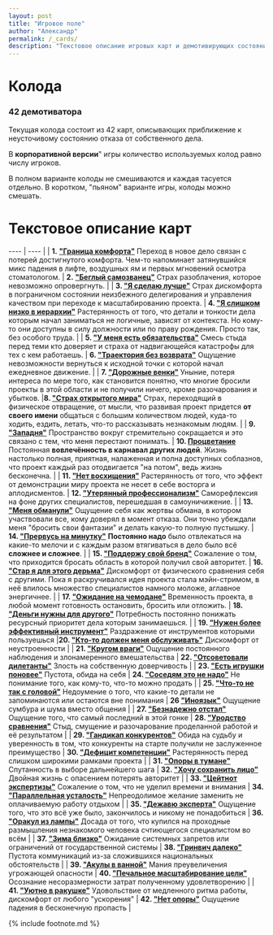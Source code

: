 ```yaml
---
layout: post
title: "Игровое поле"
author: "Александр"
permalink: /_cards/
description: "Текстовое описание игровых карт и демотивирующих состояний переживаемых в процессе отказа от продолжения собственного проекта в пользу работы по найму" 
---
```


# Колода

### 42 демотиватора

Текущая колода состоит из 42 карт, описывающих приближение к неусточивому состоянию отказа от собственного дела.  

В **корпоративной версии**" игры количество используемых колод равно числу игроков.

В полном варианте колоды не смешиваются и каждая тасуется отдельно. В коротком, "пьяном" варианте игры, колоды можно смешать. 

# Текстовое описание карт

 ---- | ---- |
| **1.** **["Граница комфорта"](/ComfortLimitReached/)** Переход в новое дело связан с потерей достигнутого комфорта. Чем-то напоминает затянувшийся микс падения в лифте, воздушных ям и первых мгновений осмотра стоматологом. | **2.** **["Беглый самозванец"](/UnmaskingTheImpostor/)** Страх разоблачения, которое невозможно опровергнуть. |
| **3. ["Я сделаю лучше"](/IDoBetter/)** Страх дискомфорта в пограничном состоянии неизбежного делегирования и управления качеством при переходе к масштабированию проекта. | **4. ["Я слишком низко в иерархии"](/Hierarchy/)** Растерянность от того, что детали и тонкости дела которым начал заниматься не логичные, зависят от контекста. Но кому-то они доступны в силу должности или по праву рождения. Просто так, без особого труда. |
| **5. ["У меня есть обязательства"](/Obligation/)** Смесь стыда перед теми кто доверяет и страха от надвигающейся катастрофы для тех с кем работаешь. | **6. ["Траектория без возврата"](/WithoutReturn/)** Ощущение невозможности вернуться к исходной точки с которой начал ежедневное движение. |
| **7. ["Дорожные венки"](/WreathsOnPillars/)** Уныние, потеря интереса по мере того, как становится понятно, что многие бросили проекты в этой области и не получили ничего, кроме разочарования и убытков. |**8. ["Страх открытого мира"](/Agoraphobia/)** Страх, переходящий в физическое отвращение, от мысли, что развивая проект придется **от своего имени** общаться с большим количеством людей, куда-то ходить, ездить, летать, что-то рассказывать незнакомым людям. |
| **9. ["Западня"](/Claustrophobia/)** Пространство вокруг стремительно сокращается и это связано с тем, что меня перестают понимать. | **10. [Процветание](/Prosperity/)** Постоянная **вовлечённость в карнавал других людей**. Жизнь настолько полная, приятная, налаженная и полна доступных соблазнов, что проект каждый раз отодвигается "на потом", ведь жизнь бесконечна. |
| **11. ["Нет восхищения"](/NoApplause/)** Растерянность от того, что эффект от демонстрации миру проекта не несет в себе восторга и аплодисментов. | **12. ["Утерянный профессионализм"](/DoubtAboutProfessionalism/)** Саморефлексия на фоне других специалистов, перешедшая в самоуничижение. |
| **13. ["Меня обманули"](/Hype/)** Ощущение себя как жертвы обмана, в котором участвовали все, кому доверял в момент отказа. Они точно убеждали меня "бросить свои фантазии" и делать какую-то полную пустышку. | **14. ["Прервусь на минутку"](/Intermit/)** **Постоянно надо** было отвлекаться на какие-то мелочи и с каждым разом втягиваться в дело было всё **сложнее и сложнее**. |
| **15. ["Поддержу свой бренд"](/SupportMyBrand/)** Сожаление о том, что приходится бросать область в которой получил свой авторитет. | **16. ["Стар я для этого дерьма"](/ChairDays/)** Дискомфорт от физического сравнения себя с другими. Пока я раскручивался идея проекта стала мэйн-стримом, в неё влилось множество специалистов намного моложе, аглавное энергичнее. |
| **17. ["Ожидание на чемодане"](/WaitingForAnInvite/)** Временность проекта, в любой момент готовность  остановить, бросить или отложить. | **18. ["Деньги нужны для другого"](/NotAPriority/)** Потребность постоянно понижать ресурсный приоритет дела которым занимаешься. |
| **19. ["Нужен более эффективный инструмент"](/OtherTool/)** Раздражение от инструментов которыми пользуешься |**20. ["Кто-то должен меня обслуживать"](/NeedAServant/)** Дискомфорт от неустроенности | 
| **21. ["Кругом враги"](/EnemiesAllAround/)** Ощущение постоянного наблюдения и злонамеренного вмешательства | **22. ["Отсоветовали дилетанты"](/AmateurTips/)** Злость на собственную доверчивость |
| **23. ["Есть игрушки поновее"](/NewToys/)** Пустота, обида на себя | **24. ["Соседям это не надо"](/NoLocalMarket/)** Не понимание того, как кому-то, что-то можно продать |
| **25. ["Что-то не так с головой"](/ImaginaryDementia/)** Недоумение о того, что какие-то детали не запоминаются или остаются вне понимания | **26 ["Иноязык"](/AnotherLanguage/)** Ощущение сумбура и шума вместо общения |
| **27. ["Безнадежно отстал"](/BehindInTheRace/)** Ощущение того, что самый последний в этой гонке | **28. ["Уродство сравнения"](/OthersHaveItBetter/)** Стыд, смущение и разочарование проделанной работой и её результатом |
| **29. ["Гандикап конкурентов"](/Handicap)** Обида на судьбу и уверенность в том, что конкуренты на старте получили не заслуженное преимущество | **30. ["Дефицит компетенции"](/CompetenceDeficit/)** Растерянность перед слишком широкими рамками проекта |
| **31. ["Опоры в тумане"](/OutOfFocus/)** Спутанность в выборе дальнейшего шага | **32. ["Хочу сохранить лицо"](/DontLoseFace/)** Двойная жизнь с опасением потерять авторитет |
| **33. ["Цейтнот экспертизы"](/DidNotHaveEnoughTime/)** Сожаление о том, что не уделил времени и внимания | **34. ["Параллельная усталость"](/CumulativeFatigue/)** Непреодолимое желание заменить не оплачиваемую работу отдыхом |
| **35. ["Дежавю эксперта"](/EverythingWas/)** Ощущение того, что это всё уже было, закончилось и никому не понадобиться | **36. ["Оракул из лампы"](/UninvitedExpert/)** Досада от того, что купился на проходные размышления незнакомого человека счтиющегося специалистом во всём |
| **37. ["Зима близко"](/SignsOfTrouble/)** Ожидание системных запретов или ограничений от государственной системы | **38. ["Гринвич далеко"](/OffTheField/)** Пустота коммуникаций из-за сложившихся национальных обстоятельств | 
| **39. ["Акулы в ванной"](/ImaginaryHazards/)** Мания преувеличения угрожающей опасности | **40. ["Печальное масштабирование цели"](/ExchangeOfNothingForNothing/)** Осознание несоразмерности затрат полученному удовлетворению |
| **41. ["Уютно в ракушке"](/SnailHouse/)** Удовольствие от медленного ритма работы, дискомфорт от любого "ускорения" | **42. ["Нет опоры"](/Limbo/)** Ощущение падения в бесконечную пропасть |

{% include footnote.md %} 

